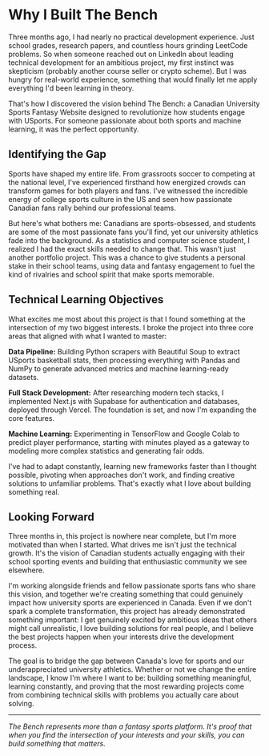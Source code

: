 # Why I Built The Bench

Three months ago, I had nearly no practical development experience. Just school grades, research papers, and countless hours grinding LeetCode problems. So when someone reached out on LinkedIn about leading technical development for an ambitious project, my first instinct was skepticism (probably another course seller or crypto scheme). But I was hungry for real-world experience, something that would finally let me apply everything I'd been learning in theory.

That's how I discovered the vision behind The Bench: a Canadian University Sports Fantasy Website designed to revolutionize how students engage with USports. For someone passionate about both sports and machine learning, it was the perfect opportunity.

## Identifying the Gap

Sports have shaped my entire life. From grassroots soccer to competing at the national level, I've experienced firsthand how energized crowds can transform games for both players and fans. I've witnessed the incredible energy of college sports culture in the US and seen how passionate Canadian fans rally behind our professional teams. 

But here's what bothers me: Canadians are sports-obsessed, and students are some of the most passionate fans you'll find, yet our university athletics fade into the background. As a statistics and computer science student, I realized I had the exact skills needed to change that. This wasn't just another portfolio project. This was a chance to give students a personal stake in their school teams, using data and fantasy engagement to fuel the kind of rivalries and school spirit that make sports memorable.

## Technical Learning Objectives

What excites me most about this project is that I found something at the intersection of my two biggest interests. I broke the project into three core areas that aligned with what I wanted to master:

**Data Pipeline:** Building Python scrapers with Beautiful Soup to extract USports basketball stats, then processing everything with Pandas and NumPy to generate advanced metrics and machine learning-ready datasets.

**Full Stack Development:** After researching modern tech stacks, I implemented Next.js with Supabase for authentication and databases, deployed through Vercel. The foundation is set, and now I'm expanding the core features.

**Machine Learning:** Experimenting in TensorFlow and Google Colab to predict player performance, starting with minutes played as a gateway to modeling more complex statistics and generating fair odds.

I've had to adapt constantly, learning new frameworks faster than I thought possible, pivoting when approaches don't work, and finding creative solutions to unfamiliar problems. That's exactly what I love about building something real.

## Looking Forward

Three months in, this project is nowhere near complete, but I'm more motivated than when I started. What drives me isn't just the technical growth. It's the vision of Canadian students actually engaging with their school sporting events and building that enthusiastic community we see elsewhere.

I'm working alongside friends and fellow passionate sports fans who share this vision, and together we're creating something that could genuinely impact how university sports are experienced in Canada. Even if we don't spark a complete transformation, this project has already demonstrated something important: I get genuinely excited by ambitious ideas that others might call unrealistic, I love building solutions for real people, and I believe the best projects happen when your interests drive the development process.

The goal is to bridge the gap between Canada's love for sports and our underappreciated university athletics. Whether or not we change the entire landscape, I know I'm where I want to be: building something meaningful, learning constantly, and proving that the most rewarding projects come from combining technical skills with problems you actually care about solving.

---

*The Bench represents more than a fantasy sports platform. It's proof that when you find the intersection of your interests and your skills, you can build something that matters.*
